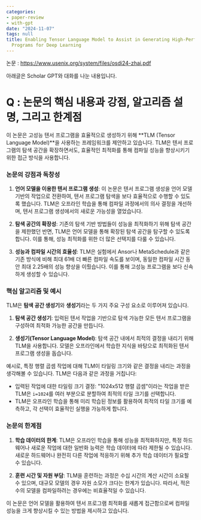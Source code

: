 ```yaml
---
categories:
- paper-review
- with-gpt
date: "2024-11-07"
tags: null
title: Enabling Tensor Language Model to Assist in Generating High-Performance Tensor
  Programs for Deep Learning
---
```



논문 : https://www.usenix.org/system/files/osdi24-zhai.pdf


아래글은 Scholar GPT와 대화를 나눈 내용입니다.

# Q : 논문의 핵심 내용과 강점, 알고리즘 설명, 그리고 한계점

 

이 논문은 고성능 텐서 프로그램을 효율적으로 생성하기 위해 **TLM (Tensor Language Model)**을 사용하는 프레임워크를 제안하고 있습니다. TLM은 텐서 프로그램의 탐색 공간을 확장하면서도, 효율적인 최적화를 통해 컴파일 성능을 향상시키기 위한 접근 방식을 사용합니다.

### 논문의 강점과 독창성
1. **언어 모델을 이용한 텐서 프로그램 생성**: 이 논문은 텐서 프로그램 생성을 언어 모델 기반의 작업으로 전환하여, 텐서 프로그램 탐색을 보다 효율적으로 수행할 수 있도록 했습니다. TLM은 오프라인 학습을 통해 컴파일 과정에서의 의사 결정을 개선하며, 텐서 프로그램 생성에서의 새로운 가능성을 열었습니다.
   
2. **탐색 공간의 확장성**: 기존의 탐색 기반 방법들이 성능을 최적화하기 위해 탐색 공간을 제한했던 반면, TLM은 언어 모델을 통해 확장된 탐색 공간을 탐구할 수 있도록 합니다. 이를 통해, 성능 최적화를 위한 더 많은 선택지를 다룰 수 있습니다.

3. **성능과 컴파일 시간의 효율성**: TLM은 실험에서 Ansor나 MetaSchedule과 같은 기존 방식에 비해 최대 61배 더 빠른 컴파일 속도를 보이며, 동일한 컴파일 시간 동안 최대 2.25배의 성능 향상을 이뤘습니다. 이를 통해 고성능 프로그램을 보다 신속하게 생성할 수 있습니다.

### 핵심 알고리즘 및 예시
TLM은 **탐색 공간 생성기**와 **생성기**라는 두 가지 주요 구성 요소로 이루어져 있습니다.

1. **탐색 공간 생성기**: 입력된 텐서 작업을 기반으로 탐색 가능한 모든 텐서 프로그램을 구성하여 최적화 가능한 공간을 만듭니다.
   
2. **생성기(Tensor Language Model)**: 탐색 공간 내에서 최적의 결정을 내리기 위해 TLM을 사용합니다. 모델은 오프라인에서 학습한 지식을 바탕으로 최적화된 텐서 프로그램 생성을 돕습니다.

예시로, 특정 행렬 곱셈 작업에 대해 TLM이 타일링 크기와 같은 결정을 내리는 과정을 생각해볼 수 있습니다. TLM은 다음과 같은 과정을 거칩니다:
- 입력된 작업에 대한 타일링 크기 결정: "1024x512 행렬 곱셈"이라는 작업을 받은 TLM은 `i=1024`를 여러 부분으로 분할하여 최적의 타일 크기를 선택합니다.
- TLM은 오프라인 학습을 통해 미리 학습된 정보를 활용하여 최적의 타일 크기를 예측하고, 각 선택이 효율적인 실행을 가능하게 합니다.

### 논문의 한계점
1. **학습 데이터의 한계**: TLM은 오프라인 학습을 통해 성능을 최적화하지만, 특정 하드웨어나 새로운 작업에 대한 일반화 능력은 학습 데이터에 따라 제한될 수 있습니다. 새로운 하드웨어나 완전히 다른 작업에 적응하기 위해 추가 학습 데이터가 필요할 수 있습니다.
   
2. **훈련 시간 및 자원 부담**: TLM을 훈련하는 과정은 수십 시간의 계산 시간이 소요될 수 있으며, 대규모 모델의 경우 자원 소모가 크다는 한계가 있습니다. 따라서, 적은 수의 모델을 컴파일하려는 경우에는 비효율적일 수 있습니다.

이 논문은 언어 모델을 활용하여 텐서 프로그램 최적화를 새롭게 접근함으로써 컴파일 성능을 크게 향상시킬 수 있는 방법을 제시하고 있습니다.
